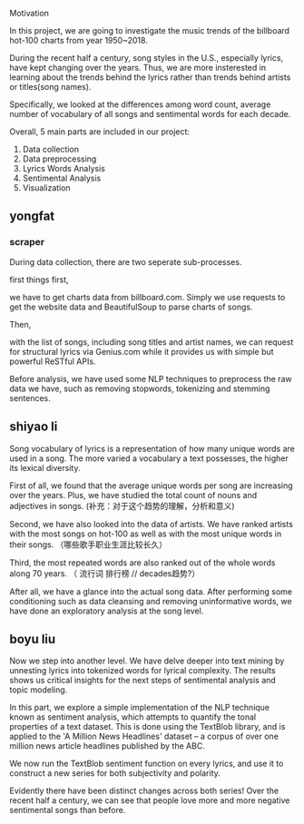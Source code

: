 Motivation

In this project, we are going to investigate the music trends of the billboard hot-100 charts from year 1950~2018. 

During the recent half a century, song styles in the U.S., especially lyrics, have kept changing over the years. Thus, we are more insterested in learning about the trends behind the lyrics rather than trends behind artists or titles(song names). 

Specifically, we looked at the differences among word count, average number of vocabulary of all songs and sentimental words for each decade.

Overall, 5 main parts are included in our project:
1. Data collection
2. Data preprocessing
3. Lyrics Words Analysis
4. Sentimental Analysis
5. Visualization


## yongfat
### scraper
During data collection, there are two seperate sub-processes.

first things first, 

we have to get charts data from billboard.com. Simply we use requests to get the website data and BeautifulSoup to parse charts of songs.

Then, 

with the list of songs, including song titles and artist names, we can request for structural lyrics via Genius.com while it provides us with simple but powerful ReSTful APIs.

Before analysis, we have used some NLP techniques to preprocess the raw data we have, such as removing stopwords, tokenizing and stemming sentences.

## shiyao li

Song vocabulary of lyrics is a representation of how many unique words are used in a song. The more varied a vocabulary a text possesses, the higher its lexical diversity. 

First of all, we found that the average unique words per song are increasing over the years. Plus, we have studied the total count of nouns and adjectives in songs. (补充：对于这个趋势的理解，分析和意义)

Second, we have also looked into the data of artists. We have ranked artists with the most songs on hot-100 as well as with the most unique words in their songs. （哪些歌手职业生涯比较长久）

Third, the most repeated words are also ranked out of the whole words along 70 years. （ 流行词 排行榜 // decades趋势?）

After all, we have a glance into the actual song data. After performing some conditioning such as data cleansing and removing uninformative words, we have done an exploratory analysis at the song level.

## boyu liu

Now we step into another level. We have delve deeper into text mining by unnesting lyrics into tokenized words for lyrical complexity. The results shows us critical insights for the next steps of sentimental
 analysis and topic modeling.

In this part, we explore a simple implementation of the NLP technique known as sentiment analysis, which attempts to quantify the tonal properties of a text dataset. This is done using the TextBlob library, and is applied to the 'A Million News Headlines' dataset – a corpus of over one million news article headlines published by the ABC.

We now run the TextBlob sentiment function on every lyrics, and use it to construct a new series for both subjectivity and polarity.

Evidently there have been distinct changes across both series! Over the recent half a century, we can see that people love more and more negative sentimental songs than before.

